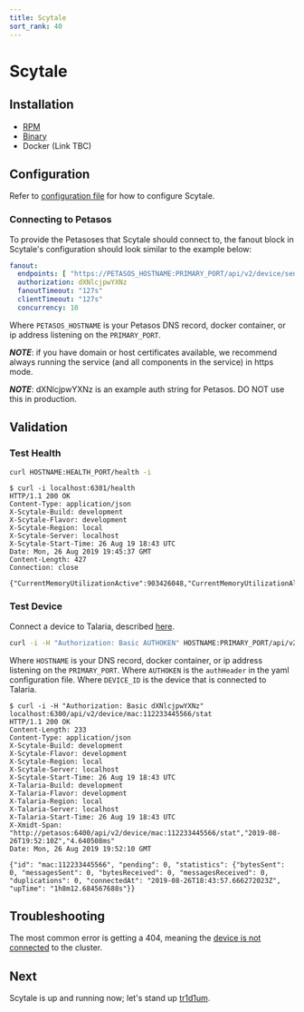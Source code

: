 ```yaml
---
title: Scytale
sort_rank: 40
---
```


# Scytale

## Installation
-   [RPM](https://xmidt.io/download/#scytale)
-   [Binary](https://xmidt.io/download/#scytale)
-   Docker (Link TBC)

## Configuration
Refer to [configuration file](https://github.com/xmidt-org/scytale/blob/master/scytale.yaml)
for how to configure Scytale.

### Connecting to Petasos
To provide the Petasoses that Scytale should connect to, the fanout block in Scytale's configuration should look similar to the example below:

```yaml
fanout:
  endpoints: [ "https://PETASOS_HOSTNAME:PRIMARY_PORT/api/v2/device/send" ]
  authorization: dXNlcjpwYXNz
  fanoutTimeout: "127s"
  clientTimeout: "127s"
  concurrency: 10
```
Where `PETASOS_HOSTNAME` is your Petasos DNS record, docker container, or ip address listening on the
`PRIMARY_PORT`.

_**NOTE**_: if you have domain or host certificates available, we recommend
always running the service (and all components in the service) in https mode.

_**NOTE**_: dXNlcjpwYXNz is an example auth string for Petasos. DO NOT use
this in production.

## Validation
### Test Health
```bash
curl HOSTNAME:HEALTH_PORT/health -i
```


```
$ curl -i localhost:6301/health
HTTP/1.1 200 OK
Content-Type: application/json
X-Scytale-Build: development
X-Scytale-Flavor: development
X-Scytale-Region: local
X-Scytale-Server: localhost
X-Scytale-Start-Time: 26 Aug 19 18:43 UTC
Date: Mon, 26 Aug 2019 19:45:37 GMT
Content-Length: 427
Connection: close

{"CurrentMemoryUtilizationActive":903426048,"CurrentMemoryUtilizationAlloc":1711536,"CurrentMemoryUtilizationHeapSys":66224128,"MaxMemoryUtilizationActive":946319360,"MaxMemoryUtilizationAlloc":3915152,"MaxMemoryUtilizationHeapSys":66289664,"PayloadsOverHundred":0,"PayloadsOverTenThousand":0,"PayloadsOverThousand":0,"PayloadsOverZero":0,"TotalRequestsDenied":0,"TotalRequestsReceived":0,"TotalRequestsSuccessfullyServiced":0}
```

### Test Device
Connect a device to Talaria, described [here](/docs/operating/getting_started/talaria/#test-device-connection).

```bash
curl -i -H "Authorization: Basic AUTHOKEN" HOSTNAME:PRIMARY_PORT/api/v2/device/DEVICE_ID/stat
```
Where `HOSTNAME` is your DNS record, docker container, or ip address listening on the
`PRIMARY_PORT`. Where `AUTHOKEN` is the `authHeader` in the yaml configuration file.
Where `DEVICE_ID` is the device that is connected to Talaria.

```
$ curl -i -H "Authorization: Basic dXNlcjpwYXNz" localhost:6300/api/v2/device/mac:112233445566/stat
HTTP/1.1 200 OK
Content-Length: 233
Content-Type: application/json
X-Scytale-Build: development
X-Scytale-Flavor: development
X-Scytale-Region: local
X-Scytale-Server: localhost
X-Scytale-Start-Time: 26 Aug 19 18:43 UTC
X-Talaria-Build: development
X-Talaria-Flavor: development
X-Talaria-Region: local
X-Talaria-Server: localhost
X-Talaria-Start-Time: 26 Aug 19 18:43 UTC
X-Xmidt-Span: "http://petasos:6400/api/v2/device/mac:112233445566/stat","2019-08-26T19:52:10Z","4.640508ms"
Date: Mon, 26 Aug 2019 19:52:10 GMT

{"id": "mac:112233445566", "pending": 0, "statistics": {"bytesSent": 0, "messagesSent": 0, "bytesReceived": 0, "messagesReceived": 0, "duplications": 0, "connectedAt": "2019-08-26T18:43:57.666272023Z", "upTime": "1h8m12.684567688s"}}
```

## Troubleshooting
The most common error is getting a 404, meaning the [device is not connected](/docs/operating/troubleshooting/#device-is-not-showing-up-in-cluster-talaria) to the cluster.

## Next
Scytale is up and running now; let's stand up [tr1d1um](/docs/operating/tr1d1um).
